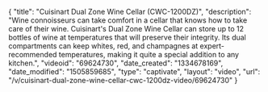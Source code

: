 {
    "title": "Cuisinart Dual Zone Wine Cellar (CWC-1200DZ)",
    "description": "Wine connoisseurs can take comfort in a cellar that knows how to take care of their wine. Cuisinart's Dual Zone Wine Cellar can store up to 12 bottles of wine at temperatures that will preserve their integrity. Its dual compartments can keep whites, red, and champagnes at expert-recommended temperatures, making it quite a special addition to any kitchen.",
    "videoid": "69624730",
    "date_created": "1334678169",
    "date_modified": "1505859685",
    "type": "captivate",
    "layout": "video",
    "url": "\/v\/cuisinart-dual-zone-wine-cellar-cwc-1200dz-video\/69624730"
}